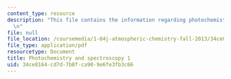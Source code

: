 ```yaml
---
content_type: resource
description: "This file contains the information regarding photochemistry and spectroscopy.\r\
  \n"
file: null
file_location: /coursemedia/1-84j-atmospheric-chemistry-fall-2013/34ce8164cd7d7b8fca909e6fe3fb3c66_MIT1_84JF13_Lec4_light1.pdf
file_type: application/pdf
resourcetype: Document
title: Photochemistry and spectroscopy 1
uid: 34ce8164-cd7d-7b8f-ca90-9e6fe3fb3c66
---
```


